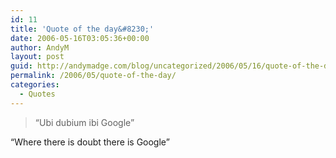 ```yaml
---
id: 11
title: 'Quote of the day&#8230;'
date: 2006-05-16T03:05:36+00:00
author: AndyM
layout: post
guid: http://andymadge.com/blog/uncategorized/2006/05/16/quote-of-the-day/
permalink: /2006/05/quote-of-the-day/
categories:
  - Quotes
---
```

> &#8220;Ubi dubium ibi Google&#8221;

&#8220;Where there is doubt there is Google&#8221;